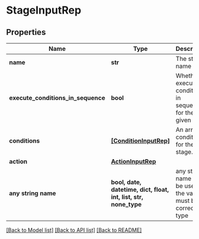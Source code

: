 # StageInputRep


## Properties
Name | Type | Description | Notes
------------ | ------------- | ------------- | -------------
**name** | **str** | The stage name | [optional] 
**execute_conditions_in_sequence** | **bool** | Whether to execute the conditions in sequence for the given stage | [optional] 
**conditions** | [**[ConditionInputRep]**](ConditionInputRep.md) | An array of conditions for the stage. | [optional] 
**action** | [**ActionInputRep**](ActionInputRep.md) |  | [optional] 
**any string name** | **bool, date, datetime, dict, float, int, list, str, none_type** | any string name can be used but the value must be the correct type | [optional]

[[Back to Model list]](../README.md#documentation-for-models) [[Back to API list]](../README.md#documentation-for-api-endpoints) [[Back to README]](../README.md)


